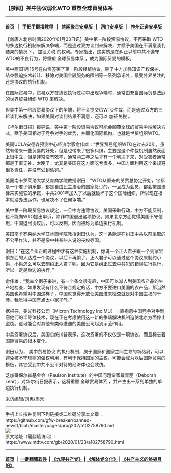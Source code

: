 ### 【禁闻】美中协议弱化WTO 重塑全球贸易体系
------------------------

#### [首页](https://github.com/gfw-breaker/banned-news1/blob/master/README.md) &nbsp;&nbsp;|&nbsp;&nbsp; [手把手翻墙教程](https://github.com/gfw-breaker/guides/wiki) &nbsp;&nbsp;|&nbsp;&nbsp; [禁闻聚合安卓版](https://github.com/gfw-breaker/bn-android) &nbsp;&nbsp;|&nbsp;&nbsp; [网门安卓版](https://github.com/oGate2/oGate) &nbsp;&nbsp;|&nbsp;&nbsp; [神州正道安卓版](https://github.com/SzzdOgate/update) 



<div><div class="post_content" itemprop="articleBody">
 <p>
  【新唐人北京时间2020年01月23日讯】美中第一阶段贸易协议，不再采取
  <ok href="https://www.ntdtv.com/gb/wto.htm">
   WTO
  </ok>
  的多边执行机制来解决争端，而是通过双方谈判来解决，并赋予美国在不满意谈判结果的情况下，
  <ok href="https://www.ntdtv.com/gb/加征关税.htm">
   加征关税
  </ok>
  的权利。专家指出，这实质是在纠正以前中共不遵守WTO的不良行为，将重塑
  <ok href="https://www.ntdtv.com/gb/全球贸易体系.htm">
   全球贸易体系
  </ok>
  ，成为国际贸易的模板。
 </p>
 <p>
  美中两国1月15号在白宫签署了第一阶段经贸协议，除了中方加强知识产权保护、结束强迫技术转让、移除对美国金融服务的限制等一系列承诺外，最受外界关注的还是协议的执行机制。
 </p>
 <p>
  在国际贸易中，贸易双方在协议执行过程中出现争端时，通常由充当国际贸易法庭的世界贸易组织
  <ok href="https://www.ntdtv.com/gb/wto.htm">
   WTO
  </ok>
  来解决。
 </p>
 <p>
  但美中第一阶段贸易协议下的争端，将不会提交给WTO仲裁，而是通过双方的三轮谈判来解决，如果美国对谈判结果不满意，还可以
  <ok href="https://www.ntdtv.com/gb/加征关税.htm">
   加征关税
  </ok>
  。
 </p>
 <p>
  《华尔街日报》报导说，美中第一阶段贸易协议可能会颠覆全球的贸易争端解决方式，赋予美国相对于竞争对手的优势，并弱化国际机构，也就是世贸组织WTO。
 </p>
 <p>
  美国UCLA安德森预测中心经济学家俞伟雄：“世界贸易组织WTO在过去20年，虽然有带来一些贸易的好处，但是也带来了很多纠纷，主要是这个仲裁机制虽然表面上很中立，但是非常没有效率，通常两三年之后才有一个判决下来，对受害者通常都是于事无补，太晚了。尤其是美国在这方面吃亏很多，中国方面利用这个来规避很多责任，并没有受到惩罚。”
 </p>
 <p>
  美国南卡罗莱纳大学艾肯商学院教授谢田：“WTO从原来的关贸总协定开始，它都是一个君子俱乐部，都是自由民主法治的国家签订的，一旦成为会员，都会按照法律来实施它的承诺，中共2001年加入了以后就破坏了这个国际组织，所以现在根本就没办法运作，也解决不了任何争端。”
 </p>
 <p>
  美中第一阶段贸易协议规定，一旦中方违背协议，美国采取行动，中方不能反制，也不能向WTO提出申诉，除非中国退出这项协议。如果北京方面觉得美国不守信用，中国退出协议后，可以反制。因而被称为单边执行机制。
 </p>
 <p>
  美国南卡罗莱纳大学艾肯商学院教授谢田认为，这一条款是在纠正中共以前采取的不公平作法，并不是像中共某些人说的丧权辱国。
 </p>
 <p>
  谢田：“在这个纠正的过程中才有这种实施机制，你说一个正人君子跟一个到家里偷东西的人达成一个协议，以后不再偷了，正人君子可以通过这个协议来制约小偷，小偷怎么可以去制约正人君子呢。因为它是纠正过去中共犯的错误进行执行，所以一定是单边的执行。”
 </p>
 <p>
  俞伟雄：“我举个例子来讲，有一个条文很有趣，中国可以派人到美国农产品的生产地检查，如果发现有什么不符合规定的话，中方不要进口美国的农产品，那当然美国也希望对中国这样子，中国就觉得开放让美国进来检查就是对中国主权的干涉。我觉得中国有点太小家子气。”
 </p>
 <p>
  据报导，美光科技公司（Micron Technology Inc.MU）一直抱怨中国竞争对手剽窃他们的半导体技术，现在正在考虑使用这一新的争端解决机制迫使北京方面停止盗窃。这可能会对其他有类似遭遇的美国公司起到示范作用。
 </p>
 <p>
  中美签署协议后，美国总统川普表示，这次签署的不仅仅是一项协议，而且标志着国际贸易的根本变化。
 </p>
 <p>
  谢田认为，
  <ok href="https://www.ntdtv.com/gb/美中贸易协议.htm">
   美中贸易协议
  </ok>
  的执行机制，属于国家和国家之间主导的新格局，可以避免被不守规则的强权利用，有利于保持国家的主权，可能会成为以后国际贸易的模板，其它受到中共不公平对待的经济体也会效仿。
 </p>
 <p>
  芝加哥保尔森基金会（Paulson Institute）的中国问题专家戴青丽（Deborah Lehr），对华尔街日报表示，这将重塑
  <ok href="https://www.ntdtv.com/gb/全球贸易体系.htm">
   全球贸易体系
  </ok>
  ，并产生出一系列单独的单边执行机制。
 </p>
 <p>
  采访编辑/刘惠/周天
 </p>
 <div class="single_ad">
 </div>
</div>
</div>
<hr/>
手机上长按并复制下列链接或二维码分享本文章：<br/>
https://github.com/gfw-breaker/banned-news1/blob/master/pages/prog202/a102758790.md <br/>
<a href='https://github.com/gfw-breaker/banned-news1/blob/master/pages/prog202/a102758790.md'><img src='https://github.com/gfw-breaker/banned-news1/blob/master/pages/prog202/a102758790.md.png'/></a> <br/>
原文地址（需翻墙访问）：https://www.ntdtv.com/gb/2020/01/23/a102758790.html


------------------------
#### [首页](https://github.com/gfw-breaker/banned-news1/blob/master/README.md) &nbsp;|&nbsp; [一键翻墙软件](https://github.com/gfw-breaker/nogfw/blob/master/README.md) &nbsp;| [《九评共产党》](https://github.com/gfw-breaker/9ping.md/blob/master/README.md#九评之一评共产党是什么) | [《解体党文化》](https://github.com/gfw-breaker/jtdwh.md/blob/master/README.md) | [《共产主义的终极目的》](https://github.com/gfw-breaker/gczydzjmd.md/blob/master/README.md)


<img src='http://gfw-breaker.win/banned-news/pages/prog202/a102758790.md' width='0px' height='0px'/>